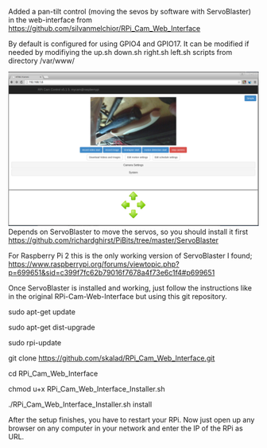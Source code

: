 Added a pan-tilt control (moving the sevos by software with ServoBlaster) in the web-interface from https://github.com/silvanmelchior/RPi_Cam_Web_Interface

By default is configured for using GPIO4 and GPIO17. It can be modified if needed by modifiying the up.sh down.sh right.sh left.sh scripts from directory /var/www/

![Alt text](/pic.jpg?raw=true)
Depends on ServoBlaster to move the servos, so you should install it first https://github.com/richardghirst/PiBits/tree/master/ServoBlaster

For Raspberry Pi 2 this is the only working version of ServoBlaster I found; https://www.raspberrypi.org/forums/viewtopic.php?p=699651&sid=c399f7fc62b79016f7678a4f73e6c1f4#p699651

Once ServoBlaster is installed and working, just follow the instructions like in the original RPi-Cam-Web-Interface but using this git repository.

sudo apt-get update

sudo apt-get dist-upgrade

sudo rpi-update

git clone https://github.com/skalad/RPi_Cam_Web_Interface.git

cd RPi_Cam_Web_Interface

chmod u+x RPi_Cam_Web_Interface_Installer.sh

./RPi_Cam_Web_Interface_Installer.sh install

After the setup finishes, you have to restart your RPi. Now just open up any browser on any computer in your network and enter the IP of the RPi as URL.

